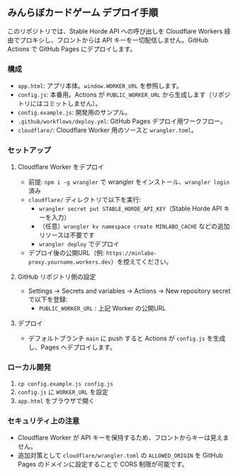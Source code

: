 ## みんらぼカードゲーム デプロイ手順

このリポジトリでは、Stable Horde API への呼び出しを Cloudflare Workers 経由でプロキシし、フロントからは API キーを一切配信しません。GitHub Actions で GitHub Pages にデプロイします。

### 構成
- `app.html`: アプリ本体。`window.WORKER_URL` を参照します。
- `config.js`: 本番用。Actions が `PUBLIC_WORKER_URL` から生成します（リポジトリにはコミットしません）。
- `config.example.js`: 開発用のサンプル。
- `.github/workflows/deploy.yml`: GitHub Pages デプロイ用ワークフロー。
- `cloudflare/`: Cloudflare Worker 用のソースと `wrangler.toml`。

### セットアップ
1) Cloudflare Worker をデプロイ

   - 前提: `npm i -g wrangler` で wrangler をインストール、`wrangler login` 済み
   - `cloudflare/` ディレクトリで以下を実行:
     - `wrangler secret put STABLE_HORDE_API_KEY`（Stable Horde API キーを入力）
     - （任意）`wrangler kv namespace create MINLABO_CACHE` などの追加リソースは不要です
     - `wrangler deploy` でデプロイ
   - デプロイ後の公開URL（例: `https://minlabo-proxy.yourname.workers.dev`）を控えてください。

2) GitHub リポジトリ側の設定

   - Settings → Secrets and variables → Actions → New repository secret で以下を登録:
     - `PUBLIC_WORKER_URL` : 上記 Worker の公開URL

3) デプロイ

   - デフォルトブランチ `main` に push すると Actions が `config.js` を生成し、Pages へデプロイします。

### ローカル開発
1. `cp config.example.js config.js`
2. `config.js` に `WORKER_URL` を設定
3. `app.html` をブラウザで開く

### セキュリティ上の注意
- Cloudflare Worker が API キーを保持するため、フロントからキーは見えません。
- 追加対策として `cloudflare/wrangler.toml` の `ALLOWED_ORIGIN` を GitHub Pages のドメインに設定することで CORS 制限が可能です。
